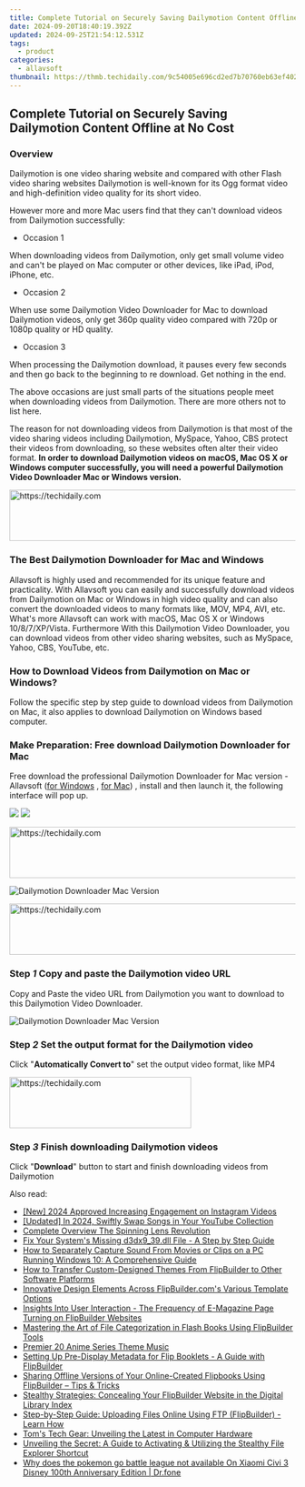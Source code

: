 ```yaml
---
title: Complete Tutorial on Securely Saving Dailymotion Content Offline at No Cost
date: 2024-09-20T18:40:19.392Z
updated: 2024-09-25T21:54:12.531Z
tags:
  - product
categories:
  - allavsoft
thumbnail: https://thmb.techidaily.com/9c54005e696cd2ed7b70760eb63ef402583a5567abcd354a24f074d4d0059be5.jpg
---
```


## Complete Tutorial on Securely Saving Dailymotion Content Offline at No Cost

### Overview

Dailymotion is one video sharing website and compared with other Flash video sharing websites Dailymotion is well-known for its Ogg format video and high-definition video quality for its short video.

However more and more Mac users find that they can't download videos from Dailymotion successfully:

* Occasion 1

When downloading videos from Dailymotion, only get small volume video and can't be played on Mac computer or other devices, like iPad, iPod, iPhone, etc.

* Occasion 2

When use some Dailymotion Video Downloader for Mac to download Dailymotion videos, only get 360p quality video compared with 720p or 1080p quality or HD quality.

* Occasion 3

When processing the Dailymotion download, it pauses every few seconds and then go back to the beginning to re download. Get nothing in the end.

The above occasions are just small parts of the situations people meet when downloading videos from Dailymotion. There are more others not to list here.

The reason for not downloading videos from Dailymotion is that most of the video sharing videos including Dailymotion, MySpace, Yahoo, CBS protect their videos from downloading, so these websites often alter their video format. **In order to download Dailymotion videos on macOS, Mac OS X or Windows computer successfully, you will need a powerful Dailymotion Video Downloader Mac or Windows version.**

<!-- affiliate ads begin -->
<a href="https://appsumo.8odi.net/c/5597632/2130886/7443" target="_top" id="2130886">
  <img src="//a.impactradius-go.com/display-ad/7443-2130886" border="0" alt="https://techidaily.com" width="728" height="90"/>
</a>
<img height="0" width="0" src="https://appsumo.8odi.net/i/5597632/2130886/7443" style="position:absolute;visibility:hidden;" border="0" />
<!-- affiliate ads end -->

### The Best Dailymotion Downloader for Mac and Windows

Allavsoft is highly used and recommended for its unique feature and practicality. With Allavsoft you can easily and successfully download videos from Dailymotion on Mac or Windows in high video quality and can also convert the downloaded videos to many formats like, MOV, MP4, AVI, etc. What's more Allavsoft can work with macOS, Mac OS X or Windows 10/8/7/XP/Vista. Furthermore With this Dailymotion Video Downloader, you can download videos from other video sharing websites, such as MySpace, Yahoo, CBS, YouTube, etc.

### How to Download Videos from Dailymotion on Mac or Windows?

Follow the specific step by step guide to download videos from Dailymotion on Mac, it also applies to download Dailymotion on Windows based computer.

### Make Preparation: Free download Dailymotion Downloader for Mac

Free download the professional Dailymotion Downloader for Mac version - Allavsoft ([for Windows](https://tools.techidaily.com/allavsoft/products/) , [for Mac](https://tools.techidaily.com/allavsoft/products/)) , install and then launch it, the following interface will pop up.

[![](https://www.allavsoft.com/how-to/../images/how-to/free-download-win.jpg)](https://tools.techidaily.com/allavsoft/products/) [![](https://www.allavsoft.com/how-to/../images/how-to/free-download-mac.jpg)](https://tools.techidaily.com/allavsoft/products/)

<!-- affiliate ads begin -->
<a href="https://aligracehair.sjv.io/c/5597632/1902294/19272" target="_top" id="1902294">
  <img src="//a.impactradius-go.com/display-ad/19272-1902294" border="0" alt="https://techidaily.com" width="728" height="90"/>
</a>
<img height="0" width="0" src="https://aligracehair.sjv.io/i/5597632/1902294/19272" style="position:absolute;visibility:hidden;" border="0" />
<!-- affiliate ads end -->

![Dailymotion Downloader Mac Version](https://www.allavsoft.com/how-to/../images/allavsoft-mac/screen-shot-600.jpg)

<!-- affiliate ads begin -->
<a href="https://aligracehair.sjv.io/c/5597632/2087239/19272" target="_top" id="2087239">
  <img src="//a.impactradius-go.com/display-ad/19272-2087239" border="0" alt="https://techidaily.com" width="728" height="90"/>
</a>
<img height="0" width="0" src="https://aligracehair.sjv.io/i/5597632/2087239/19272" style="position:absolute;visibility:hidden;" border="0" />
<!-- affiliate ads end -->

### Step _1_ Copy and paste the Dailymotion video URL

Copy and Paste the video URL from Dailymotion you want to download to this Dailymotion Video Downloader.

![Dailymotion Downloader Mac Version](https://www.allavsoft.com/how-to/../images/how-to/dailymotion-downloader-mac-windows/download-dailymotion-videos-on-mac.jpg)

### Step _2_ Set the output format for the Dailymotion video

Click "**Automatically Convert to**" set the output video format, like MP4

<!-- affiliate ads begin -->
<a href="https://bluettius.sjv.io/c/5597632/2139121/17108" target="_top" id="2139121">
  <img src="//a.impactradius-go.com/display-ad/17108-2139121" border="0" alt="https://techidaily.com" width="320" height="90"/>
</a>
<img height="0" width="0" src="https://bluettius.sjv.io/i/5597632/2139121/17108" style="position:absolute;visibility:hidden;" border="0" />
<!-- affiliate ads end -->

### Step _3_ Finish downloading Dailymotion videos

Click "**Download**" button to start and finish downloading videos from Dailymotion

<ins class="adsbygoogle"
     style="display:block"
     data-ad-format="autorelaxed"
     data-ad-client="ca-pub-7571918770474297"
     data-ad-slot="1223367746"></ins>

<ins class="adsbygoogle"
     style="display:block"
     data-ad-client="ca-pub-7571918770474297"
     data-ad-slot="8358498916"
     data-ad-format="auto"
     data-full-width-responsive="true"></ins>

<span class="atpl-alsoreadstyle">Also read:</span>
<div><ul>
<li><a href="https://instagram-clips.techidaily.com/new-2024-approved-increasing-engagement-on-instagram-videos/"><u>[New] 2024 Approved Increasing Engagement on Instagram Videos</u></a></li>
<li><a href="https://youtube-zero.techidaily.com/ed-in-2024-swiftly-swap-songs-in-your-youtube-collection/"><u>[Updated] In 2024, Swiftly Swap Songs in Your YouTube Collection</u></a></li>
<li><a href="https://article-helps.techidaily.com/complete-overview-the-spinning-lens-revolution/"><u>Complete Overview The Spinning Lens Revolution</u></a></li>
<li><a href="https://techtrends.techidaily.com/fix-your-systems-missing-d3dx939dll-file-a-step-by-step-guide/"><u>Fix Your System's Missing d3dx9_39.dll File - A Step by Step Guide</u></a></li>
<li><a href="https://win-dash.techidaily.com/how-to-separately-capture-sound-from-movies-or-clips-on-a-pc-running-windows-10-a-comprehensive-guide/"><u>How to Separately Capture Sound From Movies or Clips on a PC Running Windows 10: A Comprehensive Guide</u></a></li>
<li><a href="https://fox-ssl.techidaily.com/how-to-transfer-custom-designed-themes-from-flipbuilder-to-other-software-platforms/"><u>How to Transfer Custom-Designed Themes From FlipBuilder to Other Software Platforms</u></a></li>
<li><a href="https://fox-ssl.techidaily.com/innovative-design-elements-across-flipbuildercoms-various-template-options/"><u>Innovative Design Elements Across FlipBuilder.com's Various Template Options</u></a></li>
<li><a href="https://fox-ssl.techidaily.com/insights-into-user-interaction-the-frequency-of-e-magazine-page-turning-on-flipbuilder-websites/"><u>Insights Into User Interaction - The Frequency of E-Magazine Page Turning on FlipBuilder Websites</u></a></li>
<li><a href="https://fox-ssl.techidaily.com/mastering-the-art-of-file-categorization-in-flash-books-using-flipbuilder-tools/"><u>Mastering the Art of File Categorization in Flash Books Using FlipBuilder Tools</u></a></li>
<li><a href="https://extra-information.techidaily.com/premier-20-anime-series-theme-music/"><u>Premier 20 Anime Series Theme Music</u></a></li>
<li><a href="https://fox-ssl.techidaily.com/setting-up-pre-display-metadata-for-flip-booklets-a-guide-with-flipbuilder/"><u>Setting Up Pre-Display Metadata for Flip Booklets - A Guide with FlipBuilder</u></a></li>
<li><a href="https://fox-ssl.techidaily.com/sharing-offline-versions-of-your-online-created-flipbooks-using-flipbuilder-tips-and-tricks/"><u>Sharing Offline Versions of Your Online-Created Flipbooks Using FlipBuilder – Tips & Tricks</u></a></li>
<li><a href="https://fox-ssl.techidaily.com/stealthy-strategies-concealing-your-flipbuilder-website-in-the-digital-library-index/"><u>Stealthy Strategies: Concealing Your FlipBuilder Website in the Digital Library Index</u></a></li>
<li><a href="https://fox-ssl.techidaily.com/step-by-step-guide-uploading-files-online-using-ftp-flipbuilder-learn-how/"><u>Step-by-Step Guide: Uploading Files Online Using FTP (FlipBuilder) - Learn How</u></a></li>
<li><a href="https://hardware-updates.techidaily.com/toms-tech-gear-unveiling-the-latest-in-computer-hardware/"><u>Tom's Tech Gear: Unveiling the Latest in Computer Hardware</u></a></li>
<li><a href="https://techtrends.techidaily.com/1722843930472-unveiling-the-secret-a-guide-to-activating-and-utilizing-the-stealthy-file-explorer-shortcut/"><u>Unveiling the Secret: A Guide to Activating & Utilizing the Stealthy File Explorer Shortcut</u></a></li>
<li><a href="https://change-location.techidaily.com/why-does-the-pokemon-go-battle-league-not-available-on-xiaomi-civi-3-disney-100th-anniversary-edition-drfone-by-drfone-virtual-android/"><u>Why does the pokemon go battle league not available On Xiaomi Civi 3 Disney 100th Anniversary Edition | Dr.fone</u></a></li>
</ul></div>

